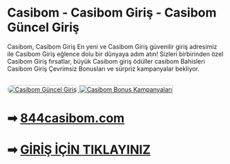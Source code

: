 # Casibom - Casibom Giriş - Casibom Güncel Giriş
Casibom, Casibom Giriş En yeni ve Casibom Giriş güvenilir giriş adresimiz ile Casibom Giriş eğlence dolu bir dünyaya adım atın! Sizleri birbirinden özel Casibom Giriş fırsatlar, büyük Casibom giriş ödüller casibom Bahisleri Casibom Giriş Çevrimsiz Bonusları ve sürpriz kampanyalar bekliyor.

<a href="https://844casibom.com/" title="Casibom Güncel Giriş">
    <img src="https://i.ibb.co/XS3cKq9/Ekran-Resmi-2024-09-13-20-40-30.png" alt="Casibom Güncel Giriş" style="max-width: 100%; border: 2px solid #ddd; border-radius: 10px;">
</a>
<a href="https://844casibom.com/" title="Casibom En İyi Bonus">
    <img src="https://i.ibb.co/XS3cKq9/Ekran-Resmi-2024-09-13-20-40-30.png" alt="Casibom Bonus Kampanyaları" style="max-width: 100%; border: 2px solid #ddd; margin-top: 15px;">
</a>

# ➡ <a href="https://844casibom.com/">844casibom.com</a>

# ➡ <a href="https://844casibom.com/">GİRİŞ İÇİN TIKLAYINIZ</a>
